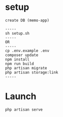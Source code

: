 # setup
```
create DB (memo-app)

-----
sh setup.sh
-----
OR
-----
cp .env.example .env
composer update
npm install
npm run build
php artisan migrate
php artisan storage:link
-----
```

# Launch
```
php artisan serve
```
